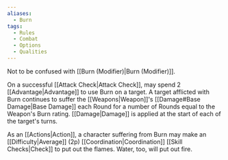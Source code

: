 ```yaml
---
aliases:
  - Burn
tags:
  - Rules
  - Combat
  - Options
  - Qualities
---
```

Not to be confused with [[Burn (Modifier)|Burn (Modifier)]].

On a successful [[Attack Check|Attack Check]], may spend 2 [[Advantage|Advantage]] to use Burn on a target. A target afflicted with Burn continues to suffer the [[Weapons|Weapon]]'s [[Damage#Base Damage|Base Damage]] each Round for a number of Rounds equal to the Weapon's Burn rating. [[Damage|Damage]] is applied at the start of each of the target's turns.
  
As an [[Actions|Action]], a character suffering from Burn may make an [[Difficulty|Average]] (2p) [[Coordination|Coordination]] [[Skill Checks|Check]] to put out the flames. Water, too, will put out fire.